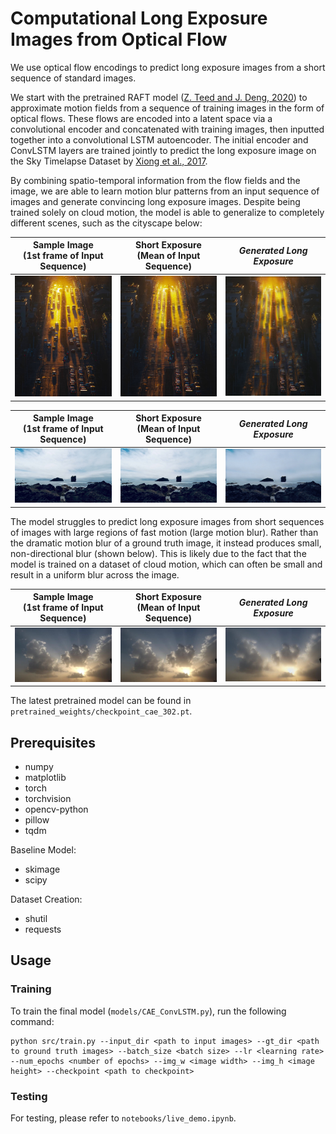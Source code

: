 # Computational Long Exposure Images from Optical Flow

We use optical flow encodings to predict long exposure images from a short sequence of standard images. 

We start with the pretrained RAFT model ([Z. Teed and J. Deng, 2020](https://arxiv.org/abs/2003.12039)) to approximate motion fields from a sequence of training images in the form of optical flows.
These flows are encoded into a latent space via a convolutional encoder and concatenated with training images, then inputted together into a convolutional LSTM autoencoder.
The initial encoder and ConvLSTM layers are trained jointly to predict the long exposure image on the Sky Timelapse Dataset by [Xiong et al., 2017](https://arxiv.org/abs/1709.07592).

By combining spatio-temporal information from the flow fields and the image,
we are able to learn motion blur patterns from an input sequence of images and generate convincing long exposure images. 
Despite being trained solely on cloud motion, the model is able to generalize to completely different scenes, such as the cityscape below:

| Sample Image <br/> (1st frame of Input Sequence) | Short Exposure <br/>(Mean of Input Sequence) | ***Generated Long Exposure*** |
|:------------------------------------------------:|:--------------------------------------------:|:-----------------------------:|
|           ![](figures/first_frame1.jpg)           |          ![](figures/in_seq1.jpg)          |  ![](figures/pred1.jpg)  | 

| Sample Image <br/> (1st frame of Input Sequence) | Short Exposure <br/>(Mean of Input Sequence) | ***Generated Long Exposure*** |
|:------------------------------------------------:|:--------------------------------------------:|:-----------------------------:|
|          ![](figures/first_frame2.jpg)           |           ![](figures/in_seq2.jpg)           |    ![](figures/pred2.jpg)     | 


The model struggles to predict long exposure images from short sequences of images with large regions of fast motion (large motion blur).
Rather than the dramatic motion blur of a ground truth image, it instead produces small, non-directional blur (shown below). 
This is likely due to the fact that the model is trained on a dataset of cloud motion, which can often be small and result in a uniform blur across the image.

| Sample Image <br/> (1st frame of Input Sequence) | Short Exposure <br/>(Mean of Input Sequence) | ***Generated Long Exposure*** |
|:------------------------------------------------:|:--------------------------------------------:|:-----------------------------:|
|          ![](figures/first_frame3.jpg)           |           ![](figures/in_seq3.jpg)           |    ![](figures/pred3.jpg)     |


The latest pretrained model can be found in `pretrained_weights/checkpoint_cae_302.pt`.



## Prerequisites
- numpy
- matplotlib
- torch
- torchvision
- opencv-python
- pillow
- tqdm

Baseline Model:
- skimage
- scipy

Dataset Creation:
- shutil
- requests

## Usage
### Training
To train the final model (`models/CAE_ConvLSTM.py`), run the following command:
```
python src/train.py --input_dir <path to input images> --gt_dir <path to ground truth images> --batch_size <batch size> --lr <learning rate> --num_epochs <number of epochs> --img_w <image width> --img_h <image height> --checkpoint <path to checkpoint>
```
### Testing
For testing, please refer to `notebooks/live_demo.ipynb`.

